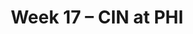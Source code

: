 ---
layout: game
title: Week 17 – CIN at PHI
season: 2000
game_id: 2000_17_CIN_PHI
away_team: CIN
home_team: PHI
---